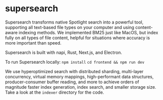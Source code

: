 # supersearch
Supersearch transforms native Spotlight search into a powerful tool, supporting all text-based file types on your computer and using content-aware indexing methods. We implemented BM25 just like MacOS, but index fully on all types of file content, helpful for situations where accuracy is more important than speed.

Supersearch is built with napi, Rust, Next.js, and Electron.

To run Supersearch locally:
`npm install`
`cd frontend && npm run dev`

We use hyperoptimized search with distributed sharding, multi-layer concurrency, virtual memory mappings, high-performant data structures, producer-consumer buffer reading, and more to achieve orders of magnitude faster index generation, index search, and smaller storage size. Take a look at the `indexer` directory for the code.
